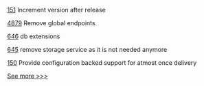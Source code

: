 
[151](https://github.com/hyperledger-labs/hlf-connector/pull/151) Increment version after release

[4879](https://github.com/hyperledger/fabric/pull/4879) Remove global endpoints

[646](https://github.com/hyperledger-labs/fabric-token-sdk/pull/646) db extensions

[645](https://github.com/hyperledger-labs/fabric-token-sdk/pull/645) remove storage service as it is not needed anymore

[150](https://github.com/hyperledger-labs/hlf-connector/pull/150) Provide configuration backed support for atmost once delivery


[See more >>>](https://start-here.hyperledger.org/pull-requests)
